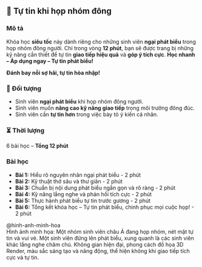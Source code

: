 ## 📌 Tự tin khi họp nhóm đông  

### Mô tả  
Khóa học **siêu tốc** này dành riêng cho những sinh viên **ngại phát biểu** trong họp nhóm đông người. Chỉ trong vòng **12 phút**, bạn sẽ được trang bị những kỹ năng cần thiết để tự tin **giao tiếp hiệu quả** và **góp ý tích cực**. **Học nhanh – Áp dụng ngay – Tự tin phát biểu!**

**Đánh bay nỗi sợ hãi, tự tin hòa nhập!**

### 🎯 Đối tượng  
- Sinh viên **ngại phát biểu** khi họp nhóm đông người.  
- Sinh viên muốn **nâng cao kỹ năng giao tiếp** trong môi trường đông đúc.  
- Sinh viên cần **tự tin hơn** trong việc bày tỏ ý kiến cá nhân.  

### ⏳ Thời lượng  
6 bài học – **Tổng 12 phút**  

### Bài học  
- **Bài 1:** Hiểu rõ nguyên nhân ngại phát biểu - 2 phút  
- **Bài 2:** Kỹ thuật thở sâu và thư giãn - 2 phút  
- **Bài 3:** Chuẩn bị nội dung phát biểu ngắn gọn và rõ ràng - 2 phút  
- **Bài 4:** Kỹ năng lắng nghe và phản hồi tích cực - 2 phút  
- **Bài 5:** Thực hành phát biểu tự tin trước gương - 2 phút  
- **Bài 6:** Tổng kết khóa học – Tự tin phát biểu, chinh phục mọi cuộc họp! - 2 phút  

@hinh-anh-minh-hoa  
Hình ảnh minh họa: Một nhóm sinh viên châu Á đang họp nhóm, nét mặt tự tin và vui vẻ. Một sinh viên đứng lên phát biểu, xung quanh là các sinh viên khác lắng nghe chăm chú. Không gian hiện đại, phong cách đồ họa 3D Render, màu sắc sáng tạo và năng động, thể hiện không khí giao tiếp tích cực và tự tin.